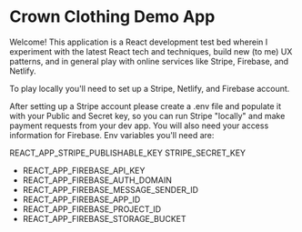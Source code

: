 # Crown Clothing Demo App

Welcome! This application is a React development test bed wherein I experiment with the latest React tech and techniques, build new (to me) UX patterns, and in general play with online services like Stripe, Firebase, and Netlify.

To play locally you'll need to set up a Stripe, Netlify, and Firebase account.

After setting up a Stripe account please create a .env file and populate it with your Public and Secret key, so you can run Stripe "locally" and make payment requests from your dev app. You will also need your access information for Firebase. Env variables you'll need are:

REACT_APP_STRIPE_PUBLISHABLE_KEY
STRIPE_SECRET_KEY

- REACT_APP_FIREBASE_API_KEY
- REACT_APP_FIREBASE_AUTH_DOMAIN
- REACT_APP_FIREBASE_MESSAGE_SENDER_ID
- REACT_APP_FIREBASE_APP_ID
- REACT_APP_FIREBASE_PROJECT_ID
- REACT_APP_FIREBASE_STORAGE_BUCKET